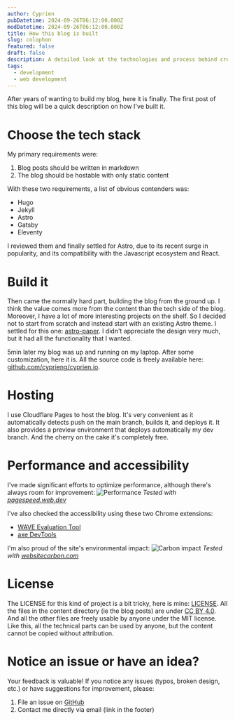 ```yaml
---
author: Cyprien
pubDatetime: 2024-09-26T06:12:00.000Z
modDatetime: 2024-09-26T06:12:00.000Z
title: How this blog is built
slug: colophon
featured: false
draft: false
description: A detailed look at the technologies and process behind creating this blog
tags:
  - development
  - web development
---
```


After years of wanting to build my blog, here it is finally.
The first post of this blog will be a quick description on how I've built it.

# Choose the tech stack

My primary requirements were:

1. Blog posts should be written in markdown
2. The blog should be hostable with only static content

With these two requirements, a list of obvious contenders was:

- Hugo
- Jekyll
- Astro
- Gatsby
- Eleventy

I reviewed them and finally settled for Astro, due to its recent surge in popularity, and its compatibility with the Javascript ecosystem and React.

# Build it

Then came the normally hard part, building the blog from the ground up.
I think the value comes more from the content than the tech side of the blog.
Moreover, I have a lot of more interesting projects on the shelf.
So I decided not to start from scratch and instead start with an existing Astro theme.
I settled for this one: [astro-paper](https://github.com/satnaing/astro-paper).
I didn't appreciate the design very much, but it had all the functionality that I wanted.

5min later my blog was up and running on my laptop.
After some customization, here it is.
All the source code is freely available here: [github.com/cyprieng/cyprien.io](https://github.com/cyprieng/cyprien.io).

# Hosting

I use Cloudflare Pages to host the blog.
It's very convenient as it automatically detects push on the main branch, builds it, and deploys it.
It also provides a preview environment that deploys automatically my dev branch.
And the cherry on the cake it's completely free.

# Performance and accessibility

I've made significant efforts to optimize performance, although there's always room for improvement:
![Performance](assets/images/posts/colophon/performance.png)
_Tested with [pagespeed.web.dev](https://pagespeed.web.dev/)_

I've also checked the accessibility using these two Chrome extensions:

- [WAVE Evaluation Tool](https://chromewebstore.google.com/detail/wave-evaluation-tool/jbbplnpkjmmeebjpijfedlgcdilocofh)
- [axe DevTools](https://chromewebstore.google.com/detail/axe-devtools-web-accessib/lhdoppojpmngadmnindnejefpokejbdd)

I'm also proud of the site's environmental impact:
![Carbon impact](assets/images/posts/colophon/carbon.png)
_Tested with [websitecarbon.com](https://www.websitecarbon.com/)_

# License

The LICENSE for this kind of project is a bit tricky, here is mine: [LICENSE](https://github.com/cyprieng/cyprien.io/blob/main/LICENSE).
All the files in the content directory (ie the blog posts) are under [CC BY 4.0](https://creativecommons.org/licenses/by/4.0/).
And all the other files are freely usable by anyone under the MIT license.
Like this, all the technical parts can be used by anyone, but the content cannot be copied without attribution.

# Notice an issue or have an idea?

Your feedback is valuable! If you notice any issues (typos, broken design, etc.) or have suggestions for improvement, please:

1. File an issue on [GitHub](https://github.com/cyprieng/cyprien.io/issues/new)
2. Contact me directly via email (link in the footer)

